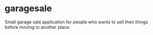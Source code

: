 # garagesale
Small garage sale application for people who wants to sell their things before moving to another place.
